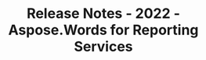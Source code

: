 ﻿---
title: Release Notes - 2022 - Aspose.Words for Reporting Services
articleTitle: Release Notes - 2022
linktitle: Release Notes - 2022
description: "Aspose.Words for Reporting Services Release Notes - 2022 – learn about the latest updates and fixes."
type: docs
weight: 4
url: /reportingservices/release-notes-2022/
---
